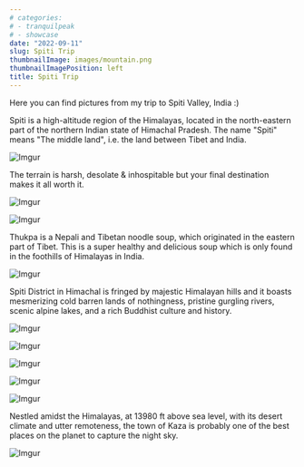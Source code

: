 ```yaml
---
# categories:
# - tranquilpeak
# - showcase
date: "2022-09-11"
slug: Spiti Trip
thumbnailImage: images/mountain.png
thumbnailImagePosition: left
title: Spiti Trip
---
```


Here you can find pictures from my trip to Spiti Valley, India :) 

<!--more-->

Spiti is a high-altitude region of the Himalayas, located in the north-eastern part of the northern Indian state of Himachal Pradesh. The name "Spiti" means "The middle land", i.e. the land between Tibet and India.

![Imgur](https://i.imgur.com/tTSJWxn.jpg)

The terrain is harsh, desolate & inhospitable but your final destination makes it all worth it.

![Imgur](https://i.imgur.com/1l8bwJe.jpg)

![Imgur](https://i.imgur.com/H8tqI5K.jpg)

Thukpa is a Nepali and Tibetan noodle soup, which originated in the eastern part of Tibet. This is a super healthy and delicious soup which is only found in the foothills of Himalayas in India. 

![Imgur](https://i.imgur.com/JTVMeK4.jpg)

Spiti District in Himachal is fringed by majestic Himalayan hills and it boasts mesmerizing cold barren lands of nothingness, pristine gurgling rivers, scenic alpine lakes, and a rich Buddhist culture and history.

![Imgur](https://i.imgur.com/PEcxY3T.jpg)

![Imgur](https://i.imgur.com/STFHSAe.jpg)

![Imgur](https://i.imgur.com/8SE8q0z.jpg)

![Imgur](https://i.imgur.com/CzDKxhE.jpg)

![Imgur](https://i.imgur.com/pH2yNDb.jpg)

Nestled amidst the Himalayas, at 13980 ft above sea level, with its desert climate and utter remoteness, the town of Kaza is probably one of the best places on the planet to capture the night sky.

![Imgur](https://i.imgur.com/cOakJF5.jpg)